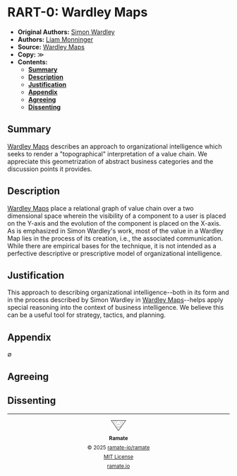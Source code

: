 # RART-0: Wardley Maps
- **Original Authors:** [Simon Wardley](https://en.wikipedia.org/wiki/Simon_Wardley)
- **Authors:** [Liam Monninger](mailto:liam@ramate.io)
- **Source:** [Wardley Maps](https://github.com/HiredThought/wardley-maps-ebook/raw/main/bin/Wardley%20Maps%20-%20Simon%20Wardley.pdf)
- **Copy:** $\gg$
- **Contents:**
  - **[Summary](#summary)**
  - **[Description](#description)**
  - **[Justification](#justification)**
  - **[Appendix](#appendix)**
  - **[Agreeing](#agreeing)**
  - **[Dissenting](#dissenting)**

## Summary
[Wardley Maps](https://github.com/HiredThought/wardley-maps-ebook/raw/main/bin/Wardley%20Maps%20-%20Simon%20Wardley.pdf) describes an approach to organizational intelligence which seeks to render a "topographical" interpretation of a value chain. We appreciate this geometrization of abstract business categories and the discussion points it provides.

## Description
[Wardley Maps](https://github.com/HiredThought/wardley-maps-ebook/raw/main/bin/Wardley%20Maps%20-%20Simon%20Wardley.pdf) place a relational graph of value chain over a two dimensional space wherein the visibility of a component to a user is placed on the Y-axis and the evolution of the component is placed on the X-axis. As is emphasized in Simon Wardley's work, most of the value in a Wardley Map lies in the process of its creation, i.e., the associated communication. While there are empirical bases for the technique, it is not intended as a perfective descriptive or prescriptive model of organizational intelligence.

## Justification
This approach to describing organizational intelligence--both in its form and in the process described by Simon Wardley in [Wardley Maps](https://github.com/HiredThought/wardley-maps-ebook/raw/main/bin/Wardley%20Maps%20-%20Simon%20Wardley.pdf)--helps apply special reasoning into the context of business intelligence. We believe this can be a useful tool for strategy, tactics, and planning.

## Appendix
$\emptyset$

## Agreeing

## Dissenting

<!--RAMATE FOOTER: DO NOT REMOVE THIS LINE-->
---

<div align="center">
  <a href="https://github.com/ramate-io/oac">
    <picture>
      <source srcset="/assets/ramate-inverted-transparent.png" media="(prefers-color-scheme: dark)">
      <img height="24" src="/assets/ramate-transparent.png" alt="Ramate"/>
    </picture>
  </a>
  <br/>
  <sub>
    <b>Ramate</b>
    <br/>
    &copy; 2025 <a href="https://github.com/ramate-io/ramate">ramate-io/ramate</a>
    <br/>
    <a href="https://github.com/ramate-io/ramate/blob/main/LICENSE">MIT License</a>
    <br/>
    <a href="https://www.ramate.io">ramate.io</a>
  </sub>
</div>
